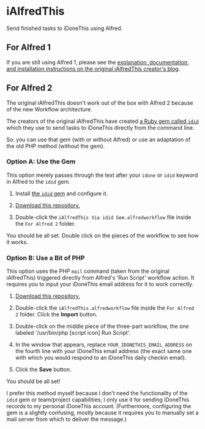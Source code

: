 # iAlfredThis

Send finished tasks to iDoneThis using Alfred.

## For Alfred 1

If you are still using Alfred 1, please see the [explanation, documentation, and installation instructions on the original iAlfredThis creator's blog](http://devblog.springest.com/alfred-app-idonethis-for-logging-your-todos-gtd-style).

## For Alfred 2

The original iAlfredThis doesn't work out of the box with Alfred 2 because of the new Workflow architecture.

The creators of the original iAlfredThis have created [a Ruby gem called `idid`](http://devblog.springest.com/idonethis-from-the-command-line-with-the-idid-gem) which they use to send tasks to iDoneThis directly from the command line.

So: you can use that gem (with or without Alfred) or use an adaptation of the old PHP method (without the gem).

### Option A: Use the Gem

This option merely passes through the text after your `idone` or `idid` keyword in Alfred  to the `idid` gem.

1. Install [the `idid` gem](http://devblog.springest.com/idonethis-from-the-command-line-with-the-idid-gem) and configure it.

1. [Download this repository.](https://github.com/matthewmcvickar/iAlfredThis/archive/master.zip)

1. Double-click the `iAlfredThis Via idid Gem.alfredworkflow` file inside the `For Alfred 2` folder.

You should be all set. Double click on the pieces of the workflow to see how it works.

### Option B: Use a Bit of PHP

This option uses the PHP `mail` command (taken from the original iAlfredThis) triggered directly from Alfred's 'Run Script' workflow action. It requires you to input your iDoneThis email address for it to work correctly.

1. [Download this repository.](https://github.com/matthewmcvickar/iAlfredThis/archive/master.zip)

1. Double-click the `iAlfredThis.alfredworkflow` file inside the `For Alfred 2` folder. Click the **Import** button.

1. Double-click on the middle piece of the three-part workflow, the one labeled '/usr/bin/php [script icon] Run Script'.

1. In the window that appears, replace `YOUR_IDONETHIS_EMAIL_ADDRESS` on the fourth line with your iDoneThis email address (the exact same one with which  you would respond to an iDoneThis daily checkin email).

1. Click the **Save** button.

You should be all set!

I prefer this method myself because I don't need the functionality of the `idid` gem or team/project capabilities; I only use it for sending iDoneThis records to my personal iDoneThis account. (Furthermore, configuring the gem is a slightly confusing, mostly because it requires you to manually set a mail server from which to deliver the message.)
